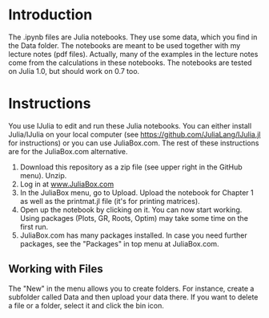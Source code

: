 # Introduction
The .ipynb files are Julia notebooks. They use some data, which you find in the Data folder. The notebooks are meant to be used together with my lecture notes (pdf files). Actually, many of the examples in the lecture notes come from the calculations in these notebooks. The notebooks are tested on Julia 1.0, but should work on 0.7 too.


# Instructions

You use IJulia to edit and run these Julia notebooks. You can either install Julia/IJulia on your local computer (see https://github.com/JuliaLang/IJulia.jl for instructions) or you can use JuliaBox.com. The rest of these instructions are for the JuliaBox.com alternative.

1. Download this repository as a zip file (see upper right in the GitHub menu). Unzip.
2. Log in at www.JuliaBox.com
3. In the JuliaBox menu, go to Upload. Upload the notebook for Chapter 1 as well as the printmat.jl file (it's for printing matrices).
4. Open up the notebook by clicking on it. You can now start working. Using packages (Plots, GR, Roots, Optim) may take some time on the first run. 
5. JuliaBox.com has many packages installed. In case you need further packages, see the "Packages" in top menu at JuliaBox.com.

## Working with Files

The "New" in the menu allows you to create folders. For instance, create a subfolder called Data and then upload your data there. If you want to delete a file or a folder, select it and click the bin icon.
